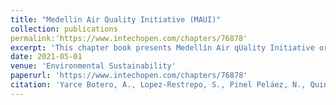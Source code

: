 ```yaml
---
title: "Medellin Air Quality Initiative (MAUI)"
collection: publications
permalink:'https://www.intechopen.com/chapters/76878'
excerpt: 'This chapter book presents Medellín Air qUality Initiative or MAUI Project; it tells a brief story of this teamwork, their scientific and technological directions. The modeling work focuses on the ecosystems and human health impact due to the exposition of several pollutants transported from long-range places and deposited. For this objective, the WRF and LOTOS-EUROS were configurated and implemented over the región of interest previously updating some input conditions like land use and orography. By other side, a spinoff initiative named SimpleSpace was also born during this time, developing, through this instrumentation branch a very compact and modular low-cost sensor to deploy in new air quality networks over the study domain. For testing this instrument and find an alternative way to measure pollutants in the vertical layers, the Helicopter In-Situ Pollution Assessment Experiment HIPAE misión was developed to take data through the overflight of a helicopter over Medellín. From the data obtained from the Simple units and other experiments in the payload, a citogenotoxicity analysis quantify the cellular damage caused by the exposition of the pollutants.'
date: 2021-05-01
venue: 'Environmental Sustainability'
paperurl: 'https://www.intechopen.com/chapters/76878'
citation: 'Yarce Botero, A., Lopez-Restrepo, S., Pinel Peláez, N., Quintero, O. L., Segers, A., Heemink, A. W., Medellin Air Quality Initiative (MAUI)., Environmental Sustainability: Preparing for Tomorrow 18, 99 (2021).'
---
```



